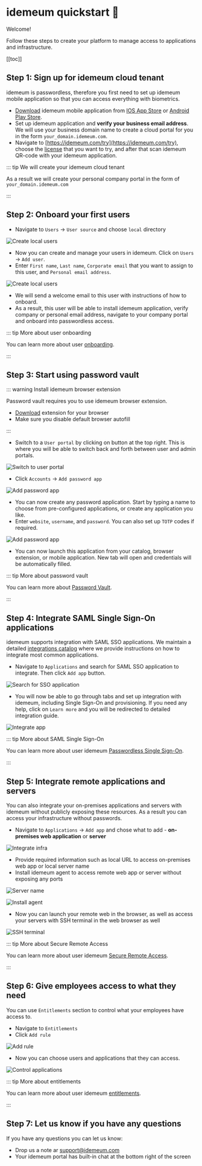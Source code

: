 # idemeum quickstart :rocket:
Welcome!

Follow these steps to create your platform to manage access to applications and infrastructure.

[[toc]]

## Step 1: Sign up for idemeum cloud tenant
idemeum is passwordless, therefore you first need to set up idemeum mobile application so that you can access everything with biometrics.

* [Download](./downloads) idemeum mobile application from [IOS App Store](https://apps.apple.com/us/app/idemeum/id1552180449) or [Android Play Store](https://play.google.com/store/apps/details?id=com.idemeum.dvmi).
* Set up idemeum application and **verify your business email address**. We will use your business domain name to create a cloud portal for you in the form `your_domain.idemeum.com`.
* Navigate to [https://idemeum.com/try](https://idemeum.com/try), choose the [license](https://idemeum.com/pricing) that you want to try, and after that scan idemeum QR-code with your idemeum application.

::: tip We will create your idemeum cloud tenant

As a result we will create your personal company portal in the form of `your_domain.idemeum.com`

:::

## Step 2: Onboard your first users

* Navigate to `Users` -> `User source` and choose `local` directory

![Create local users](./quickstart/local-users.png)

* Now you can create and manage your users in idemeum. Click on `Users` -> `Add user`.
* Enter `First name`, `Last name`, `Corporate email` that you want to assign to this user, and `Personal email address`.

![Create local users](./quickstart/create-user.png)

* We will send a welcome email to this user with instructions of how to onboard.
* As a result, this user will be able to install idemeum application, verify company or personal email address, navigate to your company portal and onboard into passwordless access. 

::: tip More about user onboarding

You can learn more about user [onboarding](./employee-onboarding.html). 

:::

## Step 3: Start using password vault

::: warning Install idemeum browser extension

Password vault requires you to use idemeum browser extension. 

* [Download](./downloads) extension for your browser
* Make sure you disable default browser autofill

:::

* Switch to a `User portal` by clicking on button at the top right. This is where you will be able to switch back and forth between user and admin portals.

![Switch to user portal](./quickstart/switch-user-portal.png)

* Click `Accounts` -> `Add password app`

![Add password app](./quickstart/add-password-app.png)

* You can now create any password application. Start by typing a name to choose from pre-configured applications, or create any application you like.
* Enter `website`, `username`, and `password`. You can also set up `TOTP` codes if required.

![Add password app](./quickstart/create-password.png)

* You can now launch this application from your catalog, browser extension, or mobile application. New tab will open and credentials will be automatically filled. 

::: tip More about password vault

You can learn more about [Password Vault](./password-vault-overview.html). 

:::

## Step 4: Integrate SAML Single Sign-On applications
idemeum supports integration with SAML SSO applications. We maintain a detailed [integrations catalog](https://integrations.idemeum.com) where we provide instructions on how to integrate most common applications.

* Navigate to `Applications` and search for SAML SSO application to integrate. Then click `Add app` button.

![Search for SSO application](./quickstart/search-app.png)

* You will now be able to go through tabs and set up integration with idemeum, including Single Sign-On and provisioning. If you need any help, click on `Learn more` and you will be redirected to detailed integration guide.

![Integrate app](./quickstart/integrate-app.png)

::: tip More about SAML Single Sign-On

You can learn more about user idemeum [Passwordless Single Sign-On](./passwordless-single-sign-on-overview.html). 

:::

## Step 5: Integrate remote applications and servers
You can also integrate your on-premises applications and servers with idemeum without publicly exposing these resources. As a result you can access your infrastructure without passwords. 

* Navigate to `Applications` -> `Add app` and chose what to add - **on-premises web application** or **server**

![Integrate infra](./quickstart/app-server.png)

* Provide required information such as local URL to access on-premises web app or local server name
* Install idemeum agent to access remote web app or server without exposing any ports

![Server name](./quickstart/server-name.png)

![Install agent](./quickstart/install-agent.png)

* Now you can launch your remote web in the browser, as well as access your servers with SSH terminal in the web browser as well

![SSH terminal](./quickstart/ssh-terminal.png)

::: tip More about Secure Remote Access

You can learn more about user idemeum [Secure Remote Access](./remote-access/secure-remote-access-overview.html). 

:::

## Step 6: Give employees access to what they need
You can use `Entitlements` section to control what your employees have access to. 

* Navigate to `Entitlements`
* Click `Add rule`

![Add rule](./quickstart/add-rule.png)

* Now you can choose users and applications that they can access.

![Control applications](./quickstart/control-apps.png)

::: tip More about entitlements

You can learn more about user idemeum [entitlements](./application-entitlements.html). 

:::

## Step 7: Let us know if you have any questions

If you have any questions you can let us know:

* Drop us a note ar [support@idemeum.com](mailto:support@idemeum.come)
* Your idemeum portal has built-in chat at the bottom right of the screen

